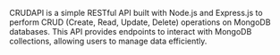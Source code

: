 CRUDAPI is a simple RESTful API built with Node.js and Express.js to perform CRUD (Create, Read, Update, Delete) operations on MongoDB databases. This API provides endpoints to interact with MongoDB collections, allowing users to manage data efficiently.
